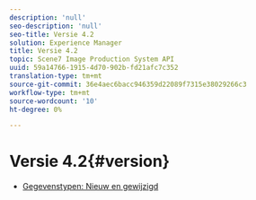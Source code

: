 ```yaml
---
description: 'null'
seo-description: 'null'
seo-title: Versie 4.2
solution: Experience Manager
title: Versie 4.2
topic: Scene7 Image Production System API
uuid: 59a14766-1915-4d70-902b-fd21afc7c352
translation-type: tm+mt
source-git-commit: 36e4aec6bacc946359d22089f7315e38029266c3
workflow-type: tm+mt
source-wordcount: '10'
ht-degree: 0%

---
```



# Versie 4.2{#version}

* [Gegevenstypen: Nieuw en gewijzigd](r-4-2-types.md)
